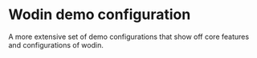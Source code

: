 # Wodin demo configuration

A more extensive set of demo configurations that show off core features and configurations of wodin.
